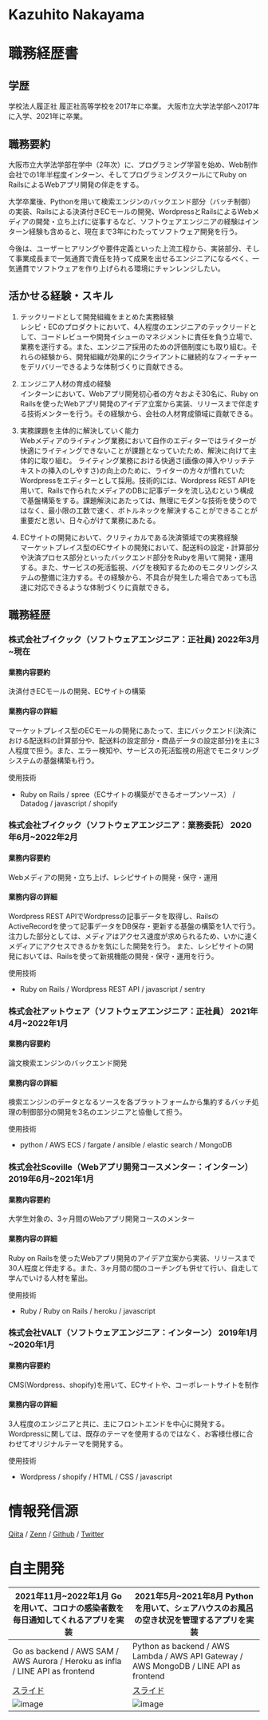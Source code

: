 # Kazuhito Nakayama

# 職務経歴書

## 学歴
学校法人履正社 履正社高等学校を2017年に卒業。
大阪市立大学法学部へ2017年に入学、2021年に卒業。

## 職務要約
大阪市立大学法学部在学中（2年次）に、プログラミング学習を始め、Web制作会社での1年半程度インターン、そしてプログラミングスクールにてRuby on RailsによるWebアプリ開発の伴走をする。  

大学卒業後、Pythonを用いて検索エンジンのバックエンド部分（バッチ制御）の実装、Railsによる決済付きECモールの開発、WordpressとRailsによるWebメディアの開発・立ち上げに従事するなど、ソフトウェアエンジニアの経験はインターン経験も含めると、現在まで3年にわたってソフトウェア開発を行う。  

今後は、ユーザーヒアリングや要件定義といった上流工程から、実装部分、そして事業成長まで一気通貫で責任を持って成果を出せるエンジニアになるべく、一気通貫でソフトウェアを作り上げられる環境にチャンレンジしたい。

## 活かせる経験・スキル
1. テックリードとして開発組織をまとめた実務経験  
レシピ・ECのプロダクトにおいて、4人程度のエンジニアのテックリードとして、コードレビューや開発イシューのマネジメントに責任を負う立場で、業務を遂行する。また、エンジニア採用のための評価制度にも取り組む。それらの経験から、開発組織が効果的にクライアントに継続的なフィーチャーをデリバリーできるような体制づくりに貢献できる。

1. エンジニア人材の育成の経験  
インターンにおいて、Webアプリ開発初心者の方々およそ30名に、Ruby on Railsを使ったWebアプリ開発のアイデア立案から実装、リリースまで伴走する技術メンターを行う。その経験から、会社の人材育成領域に貢献できる。

1. 実務課題を主体的に解決していく能力  
Webメディアのライティング業務において自作のエディターではライターが快適にライティングできないことが課題となっていたため、解決に向けて主体的に取り組む。
ライティング業務における快適さ(画像の挿入やリッチテキストの挿入のしやすさ)の向上のために、ライターの方々が慣れていたWordpressをエディターとして採用。技術的には、Wordpress REST APIを用いて、Railsで作られたメディアのDBに記事データを流し込むという構成で基盤構築をする。課題解決にあたっては、無理にモダンな技術を使うのではなく、最小限の工数で速く、ボトルネックを解決することができることが重要だと思い、日々心がけて業務にあたる。

1. ECサイトの開発において、クリティカルである決済領域での実務経験  
マーケットプレイス型のECサイトの開発において、配送料の設定・計算部分や決済プロセス部分といったバックエンド部分をRubyを用いて開発・運用する。また、サービスの死活監視、バグを検知するためのモニタリングシステムの整備に注力する。その経験から、不具合が発生した場合であっても迅速に対応できるような体制づくりに貢献できる。


## 職務経歴
### 株式会社ブイクック（ソフトウェアエンジニア：正社員) 2022年3月~現在
#### 業務内容要約
決済付きECモールの開発、ECサイトの構築

#### 業務内容の詳細
マーケットプレイス型のECモールの開発にあたって、主にバックエンド(決済における配送料の計算部分や、配送料の設定部分・商品データの設定部分)を主に3人程度で担う。また、エラー検知や、サービスの死活監視の用途でモニタリングシステムの基盤構築も行う。

使用技術
- Ruby on Rails / spree（ECサイトの構築ができるオープンソース） / Datadog / javascript / shopify

### 株式会社ブイクック（ソフトウェアエンジニア：業務委託） 2020年6月~2022年2月
#### 業務内容要約
Webメディアの開発・立ち上げ、レシピサイトの開発・保守・運用

#### 業務内容の詳細
Wordpress REST APIでWordpressの記事データを取得し、RailsのActiveRecordを使って記事データをDB保存・更新する基盤の構築を1人で行う。注力した部分としては、メディアはアクセス速度が求められるため、いかに速くメディアにアクセスできるかを気にした開発を行う。
また、レシピサイトの開発においては、Railsを使って新規機能の開発・保守・運用を行う。

使用技術
- Ruby on Rails / Wordpress REST API / javascript / sentry

### 株式会社アットウェア（ソフトウェアエンジニア：正社員） 2021年4月~2022年1月
#### 業務内容要約
論文検索エンジンのバックエンド開発

#### 業務内容の詳細
検索エンジンのデータとなるソースを各プラットフォームから集約するバッチ処理の制御部分の開発を3名のエンジニアと協働して担う。

使用技術
- python / AWS ECS / fargate / ansible / elastic search / MongoDB

### 株式会社Scoville（Webアプリ開発コースメンター：インターン） 2019年6月~2021年1月
#### 業務内容要約
大学生対象の、3ヶ月間のWebアプリ開発コースのメンター

#### 業務内容の詳細
Ruby on Railsを使ったWebアプリ開発のアイデア立案から実装、リリースまで30人程度と伴走する。また、3ヶ月間の間のコーチングも併せて行い、自走して学んでいける人材を輩出。

使用技術
- Ruby / Ruby on Rails / heroku / javascript

### 株式会社VALT（ソフトウェアエンジニア：インターン） 2019年1月~2020年1月
#### 業務内容要約
CMS(Wordpress、shopify)を用いて、ECサイトや、コーポレートサイトを制作

#### 業務内容の詳細
3人程度のエンジニアと共に、主にフロントエンドを中心に開発する。Wordpressに関しては、既存のテーマを使用するのではなく、お客様仕様に合わせてオリジナルテーマを開発する。

使用技術
- Wordpress / shopify / HTML / CSS / javascript


# 情報発信源
[Qiita](https://qiita.com/kazuhito_nakayama) / [Zenn](https://zenn.dev/be_the_light) / [Github](https://github.com/kazuhitonakayama) / [Twitter](https://twitter.com/kazuhitonakayam)


# 自主開発

|2021年11月~2022年1月 Goを用いて、コロナの感染者数を毎日通知してくれるアプリを実装|2021年5月~2021年8月 Pythonを用いて、シェアハウスのお風呂の空き状況を管理するアプリを実装|
|---|---|
|Go as backend / AWS SAM / AWS Aurora / Heroku as infla / LINE API as frontend| Python as backend / AWS Lambda / AWS API Gateway / AWS MongoDB / LINE API as frontend|
|[スライド](https://speakerdeck.com/kazuhitonakayama/koronafalsegan-ran-zhe-shu-wolineniri-ci-detong-zhi-suruapuriwokai-fa-sita)|[スライド](https://speakerdeck.com/kazuhitonakayama/application-for-checking-the-availability-of-shared-bathrooms)|
|![image](https://user-images.githubusercontent.com/50609459/160310909-7712b2b6-1418-4e39-88d6-ed3653d57862.png)|![image](https://user-images.githubusercontent.com/50609459/160311050-70f816bf-74dc-46a5-b9d4-adc08a3d0686.png)|
